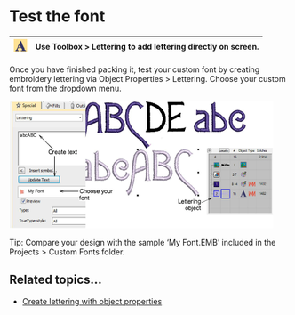 # Test the font

| ![Lettering00095.png](assets/Lettering00095.png) | Use Toolbox > Lettering to add lettering directly on screen. |
| ------------------------------------------------ | ------------------------------------------------------------ |

Once you have finished packing it, test your custom font by creating embroidery lettering via Object Properties > Lettering. Choose your custom font from the dropdown menu.

![TestFont.png](assets/TestFont.png)

Tip: Compare your design with the sample ‘My Font.EMB’ included in the Projects > Custom Fonts folder.

## Related topics...

- [Create lettering with object properties](../../Lettering/lettering_create/Create_lettering_with_object_properties)

